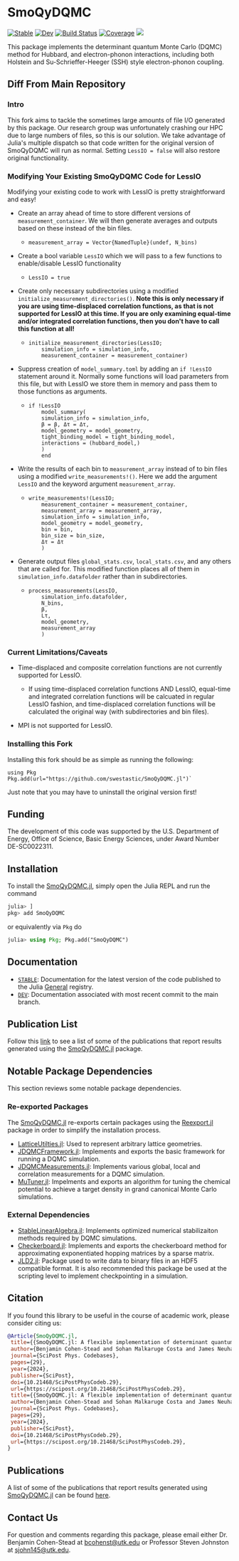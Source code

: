 # SmoQyDQMC

[![Stable](https://img.shields.io/badge/docs-stable-blue.svg)](https://SmoQySuite.github.io/SmoQyDQMC.jl/stable/)
[![Dev](https://img.shields.io/badge/docs-dev-blue.svg)](https://SmoQySuite.github.io/SmoQyDQMC.jl/dev/)
[![Build Status](https://github.com/SmoQySuite/SmoQyDQMC.jl/actions/workflows/CI.yml/badge.svg?branch=main)](https://github.com/SmoQySuite/SmoQyDQMC.jl/actions/workflows/CI.yml?query=branch%3Amain)
[![Coverage](https://codecov.io/gh/SmoQySuite/SmoQyDQMC.jl/branch/main/graph/badge.svg)](https://codecov.io/gh/SmoQySuite/SmoQyDQMC.jl)
![](https://img.shields.io/badge/Lifecycle-Maturing-007EC6g)

This package implements the determinant quantum Monte Carlo (DQMC) method for Hubbard,
and electron-phonon interactions, including both Holstein and Su-Schrieffer-Heeger (SSH) style
electron-phonon coupling.

## Diff From Main Repository

### Intro

This fork aims to tackle the sometimes large amounts of file I/O generated by this package. Our research group was unfortunately crashing our HPC due to large numbers of files, so this is our solution. We take advantage of Julia's multiple dispatch so that code written for the original version of SmoQyDQMC will run as normal. Setting `LessIO = false` will also restore original functionality.

### Modifying Your Existing SmoQyDQMC Code for LessIO

Modifying your existing code to work with LessIO is pretty straightforward and easy!

- Create an array ahead of time to store different versions of `measurement_container`. We will then generate averages and outputs based on these instead of the bin files.

  -     measurement_array = Vector{NamedTuple}(undef, N_bins)

- Create a bool variable `LessIO` which we will pass to a few functions to enable/disable LessIO functionality

  -     LessIO = true

- Create only necessary subdirectories using a modified `initialize_measurement_directories()`. **Note this is only necessary if you are using time-displaced correlation functions, as that is not supported for LessIO at this time. If you are only examining equal-time and/or integrated correlation functions, then you don't have to call this function at all!**

  -     initialize_measurement_directories(LessIO; 
            simulation_info = simulation_info, 
            measurement_container = measurement_container)

- Suppress creation of `model_summary.toml` by adding an `if !LessIO` statement around it. Normally some functions will load parameters from this file, but with LessIO we store them in memory and pass them to those functions as arguments.

  -     if !LessIO
            model_summary(
            simulation_info = simulation_info,
            β = β, Δτ = Δτ,
            model_geometry = model_geometry,
            tight_binding_model = tight_binding_model,
            interactions = (hubbard_model,)
            )
            end

- Write the results of each bin to `measurement_array` instead of to bin files using a modified `write_measurements!()`. Here we add the argument `LessIO` and the keyword argument `measurement_array`.

  -     write_measurements!(LessIO;
            measurement_container = measurement_container,
            measurement_array = measurement_array,
            simulation_info = simulation_info,
            model_geometry = model_geometry,
            bin = bin,
            bin_size = bin_size,
            Δτ = Δτ
            )

- Generate output files `global_stats.csv`, `local_stats.csv`, and any others that are called for. This modified function places all of them in `simulation_info.datafolder` rather than in subdirectories.

  -     process_measurements(LessIO, 
            simulation_info.datafolder, 
            N_bins, 
            β, 
            Lτ, 
            model_geometry, 
            measurement_array
            )

### Current Limitations/Caveats

- Time-displaced and composite correlation functions are not currently supported for LessIO.
  - If using time-displaced correlation functions AND LessIO, equal-time and integrated correlation functions will be calcuated in regular LessIO fashion, and time-displaced correlation functions will be calculated the original way (with subdirectories and bin files).

- MPI is not supported for LessIO.

### Installing this Fork 

Installing this fork should be as simple as running the following:

    using Pkg
    Pkg.add(url="https://github.com/swestastic/SmoQyDQMC.jl")`

Just note that you may have to uninstall the original version first!

## Funding

The development of this code was supported by the U.S. Department of Energy, Office of Science, Basic Energy Sciences,
under Award Number DE-SC0022311.

## Installation

To install the [SmoQyDQMC.jl](https://github.com/SmoQySuite/SmoQyDQMC.jl),
simply open the Julia REPL and run the command
```julia
julia> ]
pkg> add SmoQyDQMC
```
or equivalently via `Pkg` do
```julia
julia> using Pkg; Pkg.add("SmoQyDQMC")
```

## Documentation

- [`STABLE`](https://SmoQySuite.github.io/SmoQyDQMC.jl/stable/): Documentation for the latest version of the code published to the Julia [General](https://github.com/JuliaRegistries/General.git) registry.
- [`DEV`](https://SmoQySuite.github.io/SmoQyDQMC.jl/dev/): Documentation associated with most recent commit to the main branch.

## Publication List

Follow this [link](https://smoqysuite.github.io/SmoQyDQMC.jl/dev/#Publication-List)
to see a list of some of the publications that report results generated using
the [SmoQyDQMC.jl](https://github.com/SmoQySuite/SmoQyDQMC.jl) package.

## Notable Package Dependencies

This section reviews some notable package dependencies.

### Re-exported Packages

The [SmoQyDQMC.jl](https://github.com/SmoQySuite/SmoQyDQMC.jl) re-exports certain packages using
the [Reexport.jl](https://github.com/simonster/Reexport.jl.git) package in order to simplify the installation process.

- [LatticeUtilties.jl](https://github.com/SmoQySuite/LatticeUtilities.jl.git): Used to represent arbitrary lattice geometries.
- [JDQMCFramework.jl](https://github.com/SmoQySuite/JDQMCFramework.jl.git): Implements and exports the basic framework for running a DQMC simulation.
- [JDQMCMeasurements.jl](https://github.com/SmoQySuite/JDQMCMeasurements.jl.git): Implements various global, local and correlation measurements for a DQMC simulation.
- [MuTuner.jl](https://github.com/cohensbw/MuTuner.jl.git): Impelments and exports an algorithm for tuning the chemical potential to achieve a target density in grand canonical Monte Carlo simulations.

### External Dependencies

- [StableLinearAlgebra.jl](https://github.com/SmoQySuite/StableLinearAlgebra.jl.git): Implements optimized numerical stabilizaiton methods required by DQMC simulations.
- [Checkerboard.jl](https://github.com/SmoQySuite/Checkerboard.jl.git): Implements and exports the checkerboard method for approximating exponentiated hopping matrices by a sparse matrix.
- [JLD2.jl](https://github.com/JuliaIO/JLD2.jl.git): Package used to write data to binary files in an HDF5 compatible format. It is also recommended this package be used at the scripting level to implement checkpointing in a simulation.

## Citation

If you found this library to be useful in the course of academic work, please consider citing us:

```bibtex
@Article{SmoQyDQMC.jl,
 title={{SmoQyDQMC.jl: A flexible implementation of determinant quantum Monte Carlo for Hubbard and electron-phonon interactions}},
 author={Benjamin Cohen-Stead and Sohan Malkaruge Costa and James Neuhaus and Andy Tanjaroon Ly and Yutan Zhang and Richard Scalettar and Kipton Barros and Steven Johnston},
 journal={SciPost Phys. Codebases},
 pages={29},
 year={2024},
 publisher={SciPost},
 doi={10.21468/SciPostPhysCodeb.29},
 url={https://scipost.org/10.21468/SciPostPhysCodeb.29},
 title={{SmoQyDQMC.jl: A flexible implementation of determinant quantum Monte Carlo for Hubbard and electron-phonon interactions}},
 author={Benjamin Cohen-Stead and Sohan Malkaruge Costa and James Neuhaus and Andy Tanjaroon Ly and Yutan Zhang and Richard Scalettar and Kipton Barros and Steven Johnston},
 journal={SciPost Phys. Codebases},
 pages={29},
 year={2024},
 publisher={SciPost},
 doi={10.21468/SciPostPhysCodeb.29},
 url={https://scipost.org/10.21468/SciPostPhysCodeb.29},
}
```

## Publications

A list of some of the publications that report results generated using [SmoQyDQMC.jl](https://github.com/SmoQySuite/SmoQyDQMC.jl)
can be found [here](https://smoqysuite.github.io/SmoQyDQMC.jl/stable/#Publication-List).

## Contact Us

For question and comments regarding this package, please email either Dr. Benjamin Cohen-Stead at [bcohenst@utk.edu](mailto:bcohenst@utk.edu) or Professor Steven Johnston at [sjohn145@utk.edu](mailto:sjohn145@utk.edu).